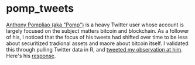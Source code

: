 # pomp_tweets

[Anthony Pompliao (aka "Pomp")](https://twitter.com/APompliano) is a heavy Twitter user whose account is largely focused on the subject matters bitcoin and blockchain. As a follower of his, I noticed that the focus of his tweets had shifted over time to be less about securitized tradional assets and maore about bitcoin itself. I validated this through pulling Twitter data in R, and [tweeted my observation at him](https://twitter.com/n_feifel/status/1125164722364538881). Here's his [response](https://twitter.com/APompliano/status/1125171264518275072).
